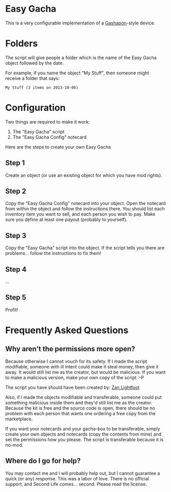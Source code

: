Easy Gacha
==========

This is a very configurable implementation of a [Gashapon](http://en.wikipedia.org/wiki/Gashapon)-style device.

Folders
=======

The script will give people a folder which is the name of the Easy Gacha object
followed by the date.

For example, if you name the object "My Stuff", then someone might receive a
folder that says:

    My Stuff (3 items on 2013-10-06)

Configuration
=============

Two things are required to make it work:
1. The "Easy Gacha" script
2. The "Easy Gacha Config" notecard

Here are the steps to create your own Easy Gacha

Step 1
------

Create an object (or use an existing object for which you have mod rights).

Step 2
------

Copy the "Easy Gacha Config" notecard into your object. Open the notecard from
within the object and follow the instructions there. You should list each
inventory item you want to sell, and each person you wish to pay. Make sure you
define at least one payout (probably to yourself).

Step 3
------

Copy the "Easy Gacha" script into the object. If the script tells you there are
problems... follow the instructions to fix them!

Step 4
------

...

Step 5
------

Profit!

Frequently Asked Questions
==========================

Why aren't the permissions more open?
-------------------------------------

Because otherwise I cannot vouch for its safety. If I made the script
modifiable, someone with ill intent could make it steal money, then give it
away. It would still list me as the creator, but would be malicious. If you
want to make a malicious version, make your own copy of the script :-P

The script you have should have been created by:
[Zan Lightfoot](secondlife:///app/agent/d393638e-be6e-4f81-a44d-072e344828c4/about)

Also, if I made the objects modifiable and transferable, someone could put
something malicious inside them and they'd still list me as the creator.
Because the kit is free and the source code is open, there should be no problem
with each person that wants one ordering a free copy from the marketplace.

If you want your notecards and your gacha-box to be transferable, simply create
your own objects and notecards (copy the contents from mine) and set the
permissions how you please. The script is transferable because it is no-mod.

Where do I go for help?
-----------------------

You may contact me and I will probably help out, but I cannot guarantee a quick
(or any) response. This was a labor of love. There is no official support, and
Second Life comes... second.  Please read the license.
